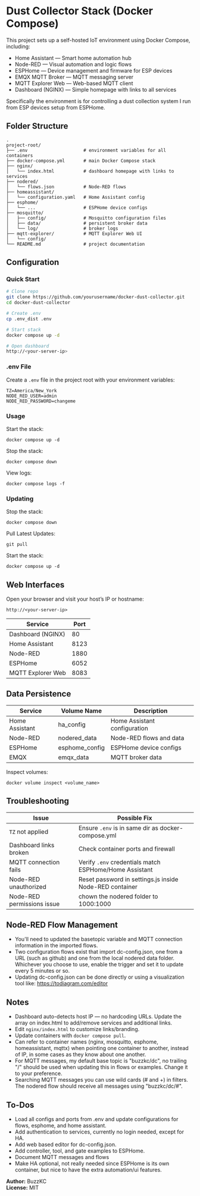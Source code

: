 # Dust Collector Stack (Docker Compose)

This project sets up a self-hosted IoT environment using Docker Compose, including:

- Home Assistant — Smart home automation hub
- Node-RED — Visual automation and logic flows
- ESPHome — Device management and firmware for ESP devices
- EMQX MQTT Broker — MQTT messaging server
- MQTT Explorer Web — Web-based MQTT client
- Dashboard (NGINX) — Simple homepage with links to all services

Specifically the environment is for controlling a dust collection system I run from ESP devices setup from ESPHome.

## Folder Structure

```
.
project-root/
├── .env                     # environment variables for all containers
├── docker-compose.yml       # main Docker Compose stack
├── nginx/
│   └── index.html           # dashboard homepage with links to services
├── nodered/
│   └── flows.json           # Node-RED flows
├── homeassistant/
│   └── configuration.yaml   # Home Assistant config
├── esphome/
│   └── ...                  # ESPHome device configs
├── mosquitto/
│   ├── config/              # Mosquitto configuration files
│   ├── data/                # persistent broker data
│   └── log/                 # broker logs
├── mqtt-explorer/			 # MQTT Explorer Web UI
│   └── config/             
└── README.md                # project documentation
```

## Configuration

### Quick Start

```bash
# Clone repo
git clone https://github.com/yourusername/docker-dust-collector.git
cd docker-dust-collector

# Create .env
cp .env_dist .env

# Start stack
docker compose up -d

# Open dashboard
http://<your-server-ip>
```

### .env File

Create a `.env` file in the project root with your environment variables:

```
TZ=America/New_York
NODE_RED_USER=admin
NODE_RED_PASSWORD=changeme
```

### Usage

Start the stack:

```
docker compose up -d
```

Stop the stack:

```
docker compose down
```

View logs:

```
docker compose logs -f
```

### Updating


Stop the stack:

```
docker compose down
```

Pull Latest Updates:

```
git pull
```

Start the stack:

```
docker compose up -d
```

## Web Interfaces

Open your browser and visit your host’s IP or hostname:

```
http://<your-server-ip>
```

| Service           | Port  |
|------------------|-------|
| Dashboard (NGINX) | 80    |
| Home Assistant    | 8123  |
| Node-RED          | 1880  |
| ESPHome           | 6052  |
| MQTT Explorer Web       | 8083  |

## Data Persistence

| Service        | Volume Name       | Description                  |
|----------------|-----------------|-------------------------------|
| Home Assistant | ha_config        | Home Assistant configuration  |
| Node-RED       | nodered_data     | Node-RED flows and data       |
| ESPHome        | esphome_config   | ESPHome device configs        |
| EMQX           | emqx_data        | MQTT broker data              |

Inspect volumes:

```
docker volume inspect <volume_name>
```


## Troubleshooting

| Issue                     | Possible Fix |
|---------------------------|---------------|
| `TZ` not applied          | Ensure `.env` is in same dir as docker-compose.yml |
| Dashboard links broken    | Check container ports and firewall |
| MQTT connection fails     | Verify `.env` credentials match ESPHome/Home Assistant |
| Node-RED unauthorized     | Reset password in settings.js inside Node-RED container |
| Node-RED permissions issue| chown the nodered folder to 1000:1000 |

## Node-RED Flow Management

- You'll need to updated the basetopic variable and MQTT connection information in the imported flows.
- Two configuration flows exist that import dc-config.json, one from a URL (such as github) and one from the local nodered data folder. Whichever you choose to use, enable the trigger and set it to update every 5 minutes or so.
- Updating dc-config.json can be done directly or using a visualization tool like: https://todiagram.com/editor

## Notes

- Dashboard auto-detects host IP — no hardcoding URLs. Update the array on index.html to add/remove services and additional links.
- Edit `nginx/index.html` to customize links/branding.
- Update containers with `docker compose pull`.
- Can refer to container names (nginx, mosquitto, esphome, homeassistant, mqttx) when pointing one container to another, instead of IP, in some cases as they know about one another.
- For MQTT messages, my default base topic is "buzzkc/dc", no trailing "/" should be used when updating this in flows or examples. Change it to your preference.
- Searching MQTT messages you can use wild cards (# and +) in filters. The nodered flow should receive all messages using "buzzkc/dc/#".

## To-Dos
- Load all configs and ports from .env and update configurations for flows, esphome, and home assistant.
- Add authentication to services, currently no login needed, except for HA.
- Add web based editor for dc-config.json.
- Add controller, tool, and gate examples to ESPHome.
- Document MQTT messages and flows
- Make HA optional, not really needed since ESPHome is its own container, but nice to have the extra automation/ui features.


**Author:** BuzzKC  
**License:** MIT  
